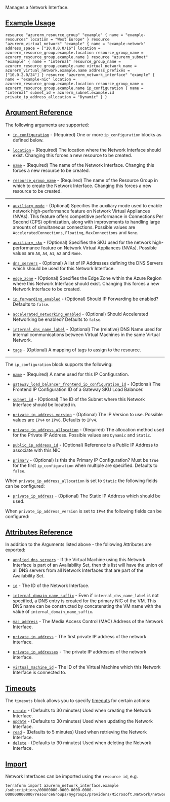 Manages a Network Interface.

## [Example Usage](https://registry.terraform.io/providers/hashicorp/azurerm/latest/docs/resources/network_interface#example-usage)

```hcl
resource "azurerm_resource_group" "example" { name = "example-resources" location = "West Europe" } resource "azurerm_virtual_network" "example" { name = "example-network" address_space = ["10.0.0.0/16"] location = azurerm_resource_group.example.location resource_group_name = azurerm_resource_group.example.name } resource "azurerm_subnet" "example" { name = "internal" resource_group_name = azurerm_resource_group.example.name virtual_network_name = azurerm_virtual_network.example.name address_prefixes = ["10.0.2.0/24"] } resource "azurerm_network_interface" "example" { name = "example-nic" location = azurerm_resource_group.example.location resource_group_name = azurerm_resource_group.example.name ip_configuration { name = "internal" subnet_id = azurerm_subnet.example.id private_ip_address_allocation = "Dynamic" } }
```

## [Argument Reference](https://registry.terraform.io/providers/hashicorp/azurerm/latest/docs/resources/network_interface#argument-reference)

The following arguments are supported:

-   [`ip_configuration`](https://registry.terraform.io/providers/hashicorp/azurerm/latest/docs/resources/network_interface#ip_configuration-1) - (Required) One or more `ip_configuration` blocks as defined below.
    
-   [`location`](https://registry.terraform.io/providers/hashicorp/azurerm/latest/docs/resources/network_interface#location-1) - (Required) The location where the Network Interface should exist. Changing this forces a new resource to be created.
    
-   [`name`](https://registry.terraform.io/providers/hashicorp/azurerm/latest/docs/resources/network_interface#name-1) - (Required) The name of the Network Interface. Changing this forces a new resource to be created.
    
-   [`resource_group_name`](https://registry.terraform.io/providers/hashicorp/azurerm/latest/docs/resources/network_interface#resource_group_name-1) - (Required) The name of the Resource Group in which to create the Network Interface. Changing this forces a new resource to be created.
    

___

-   [`auxiliary_mode`](https://registry.terraform.io/providers/hashicorp/azurerm/latest/docs/resources/network_interface#auxiliary_mode-1) - (Optional) Specifies the auxiliary mode used to enable network high-performance feature on Network Virtual Appliances (NVAs). This feature offers competitive performance in Connections Per Second (CPS) optimization, along with improvements to handling large amounts of simultaneous connections. Possible values are `AcceleratedConnections`, `Floating`, `MaxConnections` and `None`.

-   [`auxiliary_sku`](https://registry.terraform.io/providers/hashicorp/azurerm/latest/docs/resources/network_interface#auxiliary_sku-1) - (Optional) Specifies the SKU used for the network high-performance feature on Network Virtual Appliances (NVAs). Possible values are `A8`, `A4`, `A1`, `A2` and `None`.

-   [`dns_servers`](https://registry.terraform.io/providers/hashicorp/azurerm/latest/docs/resources/network_interface#dns_servers-1) - (Optional) A list of IP Addresses defining the DNS Servers which should be used for this Network Interface.

-   [`edge_zone`](https://registry.terraform.io/providers/hashicorp/azurerm/latest/docs/resources/network_interface#edge_zone-1) - (Optional) Specifies the Edge Zone within the Azure Region where this Network Interface should exist. Changing this forces a new Network Interface to be created.
    
-   [`ip_forwarding_enabled`](https://registry.terraform.io/providers/hashicorp/azurerm/latest/docs/resources/network_interface#ip_forwarding_enabled-1) - (Optional) Should IP Forwarding be enabled? Defaults to `false`.
    
-   [`accelerated_networking_enabled`](https://registry.terraform.io/providers/hashicorp/azurerm/latest/docs/resources/network_interface#accelerated_networking_enabled-1) - (Optional) Should Accelerated Networking be enabled? Defaults to `false`.
    

-   [`internal_dns_name_label`](https://registry.terraform.io/providers/hashicorp/azurerm/latest/docs/resources/network_interface#internal_dns_name_label-1) - (Optional) The (relative) DNS Name used for internal communications between Virtual Machines in the same Virtual Network.
    
-   [`tags`](https://registry.terraform.io/providers/hashicorp/azurerm/latest/docs/resources/network_interface#tags-1) - (Optional) A mapping of tags to assign to the resource.
    

___

The `ip_configuration` block supports the following:

-   [`name`](https://registry.terraform.io/providers/hashicorp/azurerm/latest/docs/resources/network_interface#name-2) - (Required) A name used for this IP Configuration.
    
-   [`gateway_load_balancer_frontend_ip_configuration_id`](https://registry.terraform.io/providers/hashicorp/azurerm/latest/docs/resources/network_interface#gateway_load_balancer_frontend_ip_configuration_id-1) - (Optional) The Frontend IP Configuration ID of a Gateway SKU Load Balancer.
    
-   [`subnet_id`](https://registry.terraform.io/providers/hashicorp/azurerm/latest/docs/resources/network_interface#subnet_id-1) - (Optional) The ID of the Subnet where this Network Interface should be located in.
    

-   [`private_ip_address_version`](https://registry.terraform.io/providers/hashicorp/azurerm/latest/docs/resources/network_interface#private_ip_address_version-1) - (Optional) The IP Version to use. Possible values are `IPv4` or `IPv6`. Defaults to `IPv4`.
    
-   [`private_ip_address_allocation`](https://registry.terraform.io/providers/hashicorp/azurerm/latest/docs/resources/network_interface#private_ip_address_allocation-1) - (Required) The allocation method used for the Private IP Address. Possible values are `Dynamic` and `Static`.
    

-   [`public_ip_address_id`](https://registry.terraform.io/providers/hashicorp/azurerm/latest/docs/resources/network_interface#public_ip_address_id-1) - (Optional) Reference to a Public IP Address to associate with this NIC
    
-   [`primary`](https://registry.terraform.io/providers/hashicorp/azurerm/latest/docs/resources/network_interface#primary-1) - (Optional) Is this the Primary IP Configuration? Must be `true` for the first `ip_configuration` when multiple are specified. Defaults to `false`.
    

When `private_ip_address_allocation` is set to `Static` the following fields can be configured:

-   [`private_ip_address`](https://registry.terraform.io/providers/hashicorp/azurerm/latest/docs/resources/network_interface#private_ip_address-1) - (Optional) The Static IP Address which should be used.

When `private_ip_address_version` is set to `IPv4` the following fields can be configured:

## [Attributes Reference](https://registry.terraform.io/providers/hashicorp/azurerm/latest/docs/resources/network_interface#attributes-reference)

In addition to the Arguments listed above - the following Attributes are exported:

-   [`applied_dns_servers`](https://registry.terraform.io/providers/hashicorp/azurerm/latest/docs/resources/network_interface#applied_dns_servers-1) - If the Virtual Machine using this Network Interface is part of an Availability Set, then this list will have the union of all DNS servers from all Network Interfaces that are part of the Availability Set.
    
-   [`id`](https://registry.terraform.io/providers/hashicorp/azurerm/latest/docs/resources/network_interface#id-1) - The ID of the Network Interface.
    
-   [`internal_domain_name_suffix`](https://registry.terraform.io/providers/hashicorp/azurerm/latest/docs/resources/network_interface#internal_domain_name_suffix-1) - Even if `internal_dns_name_label` is not specified, a DNS entry is created for the primary NIC of the VM. This DNS name can be constructed by concatenating the VM name with the value of `internal_domain_name_suffix`.
    
-   [`mac_address`](https://registry.terraform.io/providers/hashicorp/azurerm/latest/docs/resources/network_interface#mac_address-1) - The Media Access Control (MAC) Address of the Network Interface.
    
-   [`private_ip_address`](https://registry.terraform.io/providers/hashicorp/azurerm/latest/docs/resources/network_interface#private_ip_address-2) - The first private IP address of the network interface.
    

-   [`private_ip_addresses`](https://registry.terraform.io/providers/hashicorp/azurerm/latest/docs/resources/network_interface#private_ip_addresses-1) - The private IP addresses of the network interface.

-   [`virtual_machine_id`](https://registry.terraform.io/providers/hashicorp/azurerm/latest/docs/resources/network_interface#virtual_machine_id-1) - The ID of the Virtual Machine which this Network Interface is connected to.

## [Timeouts](https://registry.terraform.io/providers/hashicorp/azurerm/latest/docs/resources/network_interface#timeouts)

The `timeouts` block allows you to specify [timeouts](https://www.terraform.io/language/resources/syntax#operation-timeouts) for certain actions:

-   [`create`](https://registry.terraform.io/providers/hashicorp/azurerm/latest/docs/resources/network_interface#create-1) - (Defaults to 30 minutes) Used when creating the Network Interface.
-   [`update`](https://registry.terraform.io/providers/hashicorp/azurerm/latest/docs/resources/network_interface#update-1) - (Defaults to 30 minutes) Used when updating the Network Interface.
-   [`read`](https://registry.terraform.io/providers/hashicorp/azurerm/latest/docs/resources/network_interface#read-1) - (Defaults to 5 minutes) Used when retrieving the Network Interface.
-   [`delete`](https://registry.terraform.io/providers/hashicorp/azurerm/latest/docs/resources/network_interface#delete-1) - (Defaults to 30 minutes) Used when deleting the Network Interface.

## [Import](https://registry.terraform.io/providers/hashicorp/azurerm/latest/docs/resources/network_interface#import)

Network Interfaces can be imported using the `resource id`, e.g.

```shell
terraform import azurerm_network_interface.example /subscriptions/00000000-0000-0000-0000-000000000000/resourceGroups/mygroup1/providers/Microsoft.Network/networkInterfaces/nic1
```